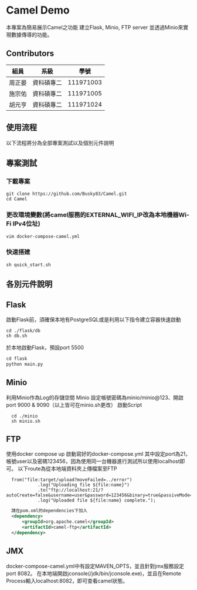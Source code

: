 # Camel Demo
本專案為簡易展示Camel之功能
建立Flask, Minio, FTP server 並透過Minio來實現數據傳導的功能。
## Contributors
|組員|系級|學號|
|-|-|-|
|周正晏|資科碩專二|111971003|
|施宗佑|資科碩專二|111971005|
|胡元亨|資科碩專二|111971024|

## 使用流程
以下流程將分為全部專案測試以及個別元件說明

## 專案測試
### 下載專案
```
git clone https://github.com/Busky83/Camel.git  
cd Camel
```

### 更改環境變數(將camel服務的EXTERNAL_WIFI_IP改為本地機器Wi-Fi IPv4位址)
```
vim docker-compose-camel.yml
```

### 快速搭建
```
sh quick_start.sh
```
## 各別元件說明
## Flask
啟動Flask前，須確保本地有PostgreSQL或是利用以下指令建立容器快速啟動
```
cd ./flask/db
sh db.sh
```
於本地啟動Flask，預設port 5500
```python
cd flask
python main.py
```
## Minio
利用Minio作為Log的存儲空間
Minio 設定帳號密碼為minio/minio@123、開啟port 9000 & 9090（以上皆可在minio.sh更改）
啟動Script
```Script
  cd ./minio
  sh minio.sh  
```
## FTP
使用docker compose up 啟動寫好的docker-compose.yml
其中設定port為21，帳號user以及密碼123456，因為使用同一台機器進行測試所以使用localhost即可。
以下route為從本地端資料夾上傳檔案至FTP
```Route寫法
  from("file:target/upload?moveFailed=../error")
            .log("Uploading file ${file:name}")
            .to("ftp://localhost:21/?autoCreate=false&username=user&password=123456&binary=true&passiveMode=true")
            .log("Uploaded file ${file:name} complete.");  
```

```pom.xml
  請在pom.xml的dependencies下加入
  <dependency>
      <groupId>org.apache.camel</groupId>
      <artifactId>camel-ftp</artifactId>
  </dependency>  
```
## JMX
docker-compose-camel.yml中有設定MAVEN_OPTS，並且針對jmx服務設定port 8082。
在本地端開啟jconsole(/jdk/bin/jconsole.exe)，並且在Remote Process輸入localhost:8082，即可查看camel狀態。

